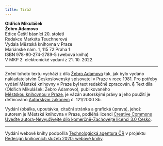 ```yaml
---
title: Tiráž
---
```


**Oldřich Mikulášek**  
**Žebro Adamovo**  
Edice Čeští básníci 20. století  
Redakce Markéta Teuchnerová  
Vydala Městská knihovna v Praze  
Mariánské nám. 1, 115 72 Praha 1  
ISBN 978-80-274-2789-5 (webová kniha)  
V MKP 2. elektronické vydání z 21. 10. 2022.

***

Znění tohoto textu vychází z díla [Žebro Adamovo](https://search.mlp.cz/cz/titul/zebro-adamovo/160609/#book-content) tak, jak bylo vydáno nakladatelstvím Československý spisovatel v Praze v roce 1981. Pro potřeby vydání Městské knihovny v Praze byl text redakčně zpracován.
**§**
Text díla (Oldřich Mikulášek: Žebro Adamovo), publikovaného [Městskou knihovnou v Praze](https://www.mlp.cz/cz/), je vázán autorskými právy a jeho použití je definováno [Autorským zákonem](https://www.mkcr.cz/predpisy-zakonu-709.html) č. 121/2000 Sb.

Vydání (obálka, upoutávka, citační stránka a grafická úprava), jehož autorem je Městská knihovna v Praze, podléhá licenci [Creative Commons Uveďte autora-Nevyužívejte dílo komerčně-Zachovejte licenci 3.0 Česko](https://creativecommons.org/licenses/by-nc-sa/3.0/cz/).


***

Vydání webové knihy podpořila [Technologická agentura ČR](https://www.tacr.cz/) v projektu [Redesign knihovních služeb 2020: webové knihy](https://starfos.tacr.cz/cs/project/TL04000391).